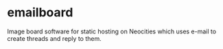 # emailboard
Image board software for static hosting on Neocities which uses e-mail to create threads and reply to them.
